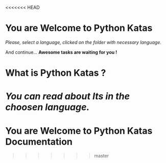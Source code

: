 <<<<<<< HEAD
# You are Welcome to Python Katas

_Please, select a language, clicked on the folder with necessary language._

And continue... __Awesome tasks are waiting for you !__

# What is Python Katas ?

_You can read about Its in the choosen language._
=======
# You are Welcome to Python Katas Documentation
>>>>>>> master
